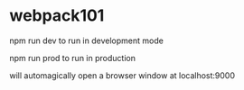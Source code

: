 # webpack101

npm run dev 
to run in development mode

npm run prod
to run in production

will automagically open a browser window at
localhost:9000
